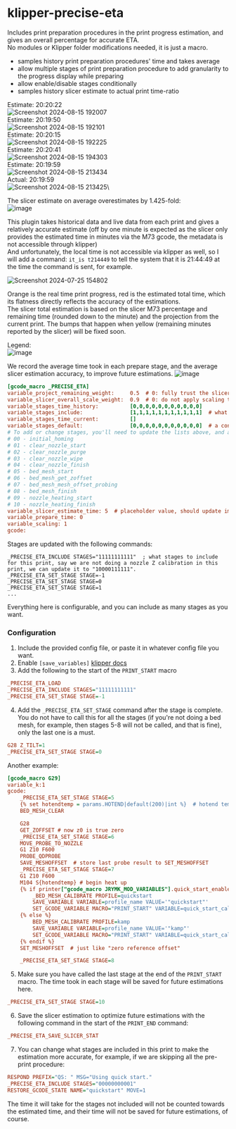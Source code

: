 # klipper-precise-eta
Includes print preparation procedures in the print progress estimation, and gives an overall percentage for accurate ETA.\
No modules or Klipper folder modifications needed, it is just a macro.

- samples history print preparation procedures' time and takes average
- allow multiple stages of print preparation procedure to add granularity to the progress display while preparing
- allow enable/disable stages conditionally
- samples history slicer estimate to actual print time-ratio

Estimate: 20:20:22\
![Screenshot 2024-08-15 192007](https://github.com/user-attachments/assets/e0cd865c-e55b-4b28-bc3b-74cfcfd0166c)\
Estimate: 20:19:50\
![Screenshot 2024-08-15 192101](https://github.com/user-attachments/assets/d3bbda9c-2771-4568-87e9-5261d0c3dcb9)\
Estimate: 20:20:15\
![Screenshot 2024-08-15 192225](https://github.com/user-attachments/assets/577a53d5-7324-4df6-b53d-b3ba830bef97)\
Estimate: 20:20:41\
![Screenshot 2024-08-15 194303](https://github.com/user-attachments/assets/4185c5d6-6e9c-45e3-ae0e-bd51ae0e3992)\
Estimate: 20:19:59\
![Screenshot 2024-08-15 213434](https://github.com/user-attachments/assets/ac5acee2-39c6-4afe-89ab-e3eb0c868674)\
Actual: 20:19:59\
![Screenshot 2024-08-15 213425](https://github.com/user-attachments/assets/d8c4d349-42fb-4da3-bd1e-186d9f3a8508)\

The slicer estimate on average overestimates by 1.425-fold:\
![image](https://github.com/user-attachments/assets/b2604729-6531-419c-a228-3e65aad52b7e)

This plugin takes historical data and live data from each print and gives a relatively accurate estimate (off by one minute is expected as the slicer only provides the estimated time in minutes via the M73 gcode, the metadata is not accessible through klipper)\
And unfortunately, the local time is not accessible via klipper as well, so I will add a command: `it_is t214449` to tell the system that it is 21:44:49 at the time the command is sent, for example.

![Screenshot 2024-07-25 154802](https://github.com/user-attachments/assets/6888220a-1bc7-47d5-8a0c-c0bcf74d329c)

Orange is the real time print progress, red is the estimated total time, which its flatness directly reflects the accuracy of the estimations. \
The slicer total estimation is based on the slicer M73 percentage and remaining time (rounded down to the minute) and the projection from the current print. The bumps that happen when yellow (remaining minutes reported by the slicer) will be fixed soon.

Legend:\
![image](https://github.com/user-attachments/assets/51d68a42-8f12-4801-bed0-67c1a3283d5a)

We record the average time took in each prepare stage, and the average slicer estimation accuracy, to improve future estimations.
![image](https://github.com/user-attachments/assets/59000595-b91d-4748-a1dc-d262a7afe42c)

```cfg
[gcode_macro _PRECISE_ETA]
variable_project_remaining_weight:     0.5  # 0: fully trust the slicer's remaining time estimate ;  1: scale the current printed percentage to actual time ratio to the rest of the print (the weight will be further scaled by P(2-P) to give low weight when the percentage is low)
variable_slicer_overall_scale_weight:  0.9  # 0: do not apply scaling to the slicer estimates ;  1: apply the scaling factor obtained from previous prints
variable_stages_time_history:          [0,0,0,0,0,0,0,0,0,0,0]
variable_stages_include:               [1,1,1,1,1,1,1,1,1,1,1]  # what stages to include in the estimation. this is also the stage times that will be added to the history
variable_stages_time_current:          []
variable_stages_default:               [0,0,0,0,0,0,0,0,0,0,0]  # a constant value for macros to set their defaults
# To add or change stages, you'll need to update the lists above, and all _PRECISE_ETA_SET_STAGE / _PRECISE_ETA_INCLUDE references. Make sure the last stage is always set.
# 00 - initial_homing
# 01 - clear_nozzle_start
# 02 - clear_nozzle_purge
# 03 - clear_nozzle_wipe
# 04 - clear_nozzle_finish
# 05 - bed_mesh_start
# 06 - bed_mesh_get_zoffset
# 07 - bed_mesh_mesh_offset_probing
# 08 - bed_mesh_finish
# 09 - nozzle_heating_start
# 10 - nozzle_heating_finish
variable_slicer_estimate_time: 5  # placeholder value, should update immediately after a file is selected
variable_prepare_time: 0
variable_scaling: 1
gcode:
```

Stages are updated with the following commands:
```gcode
_PRECISE_ETA_INCLUDE STAGES="11111111111"  ; what stages to include for this print, say we are not doing a nozzle Z calibration in this print, we can update it to "10000111111". 
_PRECISE_ETA_SET_STAGE STAGE=-1
_PRECISE_ETA_SET_STAGE STAGE=0
_PRECISE_ETA_SET_STAGE STAGE=1
...
```

Everything here is configurable, and you can include as many stages as you want.

### Configuration
1. Include the provided config file, or paste it in whatever config file you want.
2. Enable `[save_variables]` [klipper docs](https://www.klipper3d.org/Config_Reference.html#save_variables)
3. Add the following to the start of the `PRINT_START` macro
```cfg
_PRECISE_ETA_LOAD
_PRECISE_ETA_INCLUDE STAGES="11111111111"
_PRECISE_ETA_SET_STAGE STAGE=-1
```
4. Add the `_PRECISE_ETA_SET_STAGE` command after the stage is complete. You do not have to call this for all the stages (if you're not doing a bed mesh, for example, then stages 5-8 will not be called, and that is fine), only the last one is a must.
```cfg
G28 Z_TILT=1
_PRECISE_ETA_SET_STAGE STAGE=0
```
Another example:
```cfg
[gcode_macro G29]
variable_k:1
gcode:
    _PRECISE_ETA_SET_STAGE STAGE=5
    {% set hotendtemp = params.HOTEND|default(200)|int %}  # hotend temperature during meshing, to save heat up time
    BED_MESH_CLEAR

    G28
    GET_ZOFFSET # now z0 is true zero
    _PRECISE_ETA_SET_STAGE STAGE=6
    MOVE_PROBE_TO_NOZZLE
    G1 Z10 F600
    PROBE_QDPROBE
    SAVE_MESHOFFSET  # store last probe result to SET_MESHOFFSET
    _PRECISE_ETA_SET_STAGE STAGE=7
    G1 Z10 F600
    M104 S{hotendtemp} # begin heat up
    {% if printer["gcode_macro JRYMK_MOD_VARIABLES"].quick_start_enable %}
        _BED_MESH_CALIBRATE PROFILE=quickstart
        SAVE_VARIABLE VARIABLE=profile_name VALUE='"quickstart"'
        SET_GCODE_VARIABLE MACRO="PRINT_START" VARIABLE=quick_start_calibrated_at_bed VALUE={printer["heater_bed"].target}
    {% else %}
        BED_MESH_CALIBRATE PROFILE=kamp
        SAVE_VARIABLE VARIABLE=profile_name VALUE='"kamp"'
        SET_GCODE_VARIABLE MACRO="PRINT_START" VARIABLE=quick_start_calibrated_at_bed VALUE=-1
    {% endif %}
    SET_MESHOFFSET  # just like "zero reference offset"

    _PRECISE_ETA_SET_STAGE STAGE=8
```
5. Make sure you have called the last stage at the end of the `PRINT_START` macro. The time took in each stage will be saved for future estimations here.
```cfg
_PRECISE_ETA_SET_STAGE STAGE=10
```
6. Save the slicer estimation to optimize future estimations with the following command in the start of the `PRINT_END` command:
```cfg
_PRECISE_ETA_SAVE_SLICER_STAT
```
7. You can change what stages are included in this print to make the estimation more accurate, for example, if we are skipping all the pre-print procedure:
```cfg
RESPOND PREFIX="QS: " MSG="Using quick start."
_PRECISE_ETA_INCLUDE STAGES="00000000001"
RESTORE_GCODE_STATE NAME="quickstart" MOVE=1
```
The time it will take for the stages not included will not be counted towards the estimated time, and their time will not be saved for future estimations, of course.
